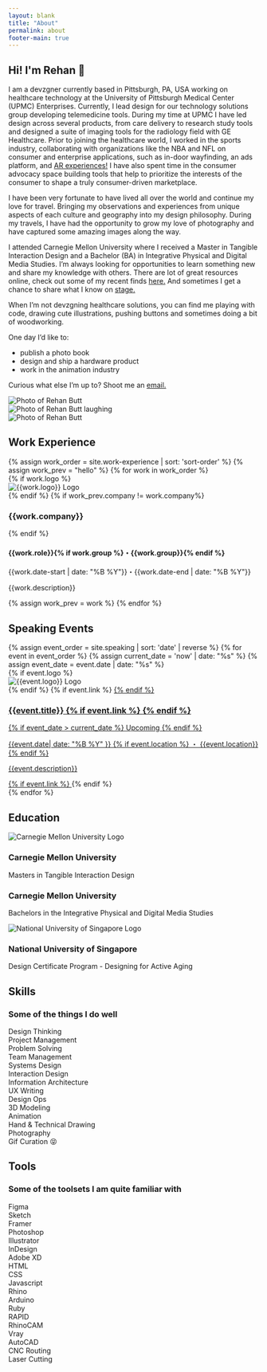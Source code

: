 ```yaml
---
layout: blank
title: "About"
permalink: about
footer-main: true
---
```

<div class="about-intro">
  <div class="grid-container about-bio">
    <div class="grid-x cell bio-wrapper">
      <div class="small-12 large-8 cell grid-x">
        <section class="bio cell">
          <h1>Hi! I'm Rehan <span class="wave">👋</span></h1>
          <p>I am a <span class="rainbow">devzgner</span> currently based in Pittsburgh, PA, USA working on healthcare technology at the University of Pittsburgh Medical Center (UPMC) Enterprises. Currently, I lead design for our technology solutions group developing telemedicine tools. During my time at UPMC I have led design across several products, from care delivery to research study tools and designed a suite of imaging tools for the radiology field with GE Healthcare. Prior to joining the healthcare world, I worked in the sports industry, collaborating with organizations like the <span class="basketball">NBA</span> and <span class="football">NFL</span> on consumer and enterprise applications, such as in-door wayfinding, an ads platform, and <a href="{% link _projects/deepintheq.markdown %}">AR experiences!</a> I have also spent time in the consumer advocacy space building tools that help to prioritize the interests of the consumer to shape a truly consumer-driven marketplace.</p>
          <p>I have been very fortunate to have lived all over the <span class="world">world</span> and continue my love for travel. Bringing my observations and experiences from unique aspects of each culture and geography into my design philosophy. During my travels, I have had the opportunity to grow my love of <span class="photography">photography</span> and have captured some amazing images along the way.</p>
          <p>I attended Carnegie Mellon University where I received a Master in Tangible Interaction Design and a Bachelor (BA) in Integrative Physical and Digital Media Studies. I’m always looking for opportunities to learn something new and share my knowledge with others. There are lot of great resources online, check out some of my recent finds <a href="{% link resources.html %}">here.</a> And sometimes I get a chance to share what I know on <a href="#speaking-events">stage.</a></p>
          <p>When I’m not devzgning healthcare solutions, you can find me playing with code, drawing <span class="penguin">cute illustrations</span>, pushing buttons and sometimes doing a bit of <span class="woodworking">woodworking</span>.</p>
          <p>One day I’d like to:</p>
          <ul class="todos">
            <li>
              <div class="checkbox">
              </div>
              <span>publish a photo book</span>
            </li>
            <li>
              <div class="checkbox">
              </div>
              <span>design and ship a hardware product</span>
            </li>
            <li>
              <div class="checkbox">
                <!-- <i class="fas fa-check"></i> -->
              </div>
              <span>work in the animation industry</span>
            </li>
          </ul>
          <p>Curious what else I’m up to? Shoot me an <a href="mailto:me@rehanbutt.com" class="email">email.</a></p>
        </section>
        <div class="cell grid-x small-5 large-12 profile-2 grid-padding-x grid-padding-y">
          <div class="cell large-6">
            <img src="/img/rehan-profile2.jpg" alt="Photo of Rehan Butt">
          </div>
          <div class="cell large-6">
            <img src="/img/rehan-profile3.jpg" alt="Photo of Rehan Butt laughing">
          </div>
        </div>
      </div>
    </div>
    <div class="profile-container">
      <img src="/img/rehan-profile1.jpg" alt="Photo of Rehan Butt">
    </div>
  </div>
</div>

<div class="grid-container grid-x">
  <div class="small-12 large-8 large-offset-4 cell">
  <section class="work-experience" id="work-experience">
    <div class="cell grid-x align-middle">
      <h2 class="cell small-12 medium-shrink">Work Experience</h2>
      <div class="cell small-12 medium-auto divider"></div>
    </div>
    {% assign work_order = site.work-experience | sort: 'sort-order' %}
    {% assign work_prev = "hello" %}
    {% for work in work_order %}
      <div class="work-item">
        <!-- Logo thing here -->
        {% if work.logo %}
        <div class="brand-logo-container" id="{{work.logo}}">
          <img class="brand-logo" src="/img/{{work.logo}}-logo.svg" alt="{{work.logo}} Logo">
        </div>
        {% endif %}
        <!-- how to handle the grouping thing many roles in 1 company?? -->
        {% if work_prev.company != work.company%}
          <h3>{{work.company}}</h3>
        {% endif %}
        <h4>{{work.role}}{% if work.group %}・{{work.group}}{% endif %}</h4>
        <!-- what happens when the date is present? -->
        <p class="date">{{work.date-start | date: "%B %Y"}}・{{work.date-end | date: "%B %Y"}}</p>
        <p class="description">{{work.description}}</p>
      </div>
      {% assign work_prev = work %}
    {% endfor %}
  </section>
  <section class="speaking-events" id="speaking-events">
    <div class="cell grid-x align-middle">
      <h2 class="cell small-12 medium-shrink">Speaking Events</h2>
      <div class="cell small-12 medium-auto divider"></div>
    </div>
    {% assign event_order = site.speaking | sort: 'date' | reverse %}
    {% for event in event_order %}
    {% assign current_date = 'now' | date: "%s" %}
    {% assign event_date = event.date | date: "%s" %}
    <div class="speaking-item
      {% if event_date > current_date %}
        future-event
      {% endif %}
    "> <!-- adding future-event class -->
      {% if event.logo %}
      <div class="brand-logo-container" id="{{event.logo}}">
        <img class="brand-logo" src="/img/{{event.logo}}-logo.svg" alt="{{event.logo}} Logo">
      </div>
      {% endif %}
      {% if event.link %}
        <a href="{{event.link}}" target="_blank" rel="noopener">
      {% endif %}
      <div>
        <h3>
          {{event.title}}
          {% if event.link %}
            <i class="fas fa-link"></i>
          {% endif %}
        </h3>
        <!-- Add a if for future event -->
        {% if event_date > current_date %}
        <span>Upcoming</span>
        {% endif %}
      </div>
      <p class="date">{{event.date| date: "%B %Y" }}
        {% if event.location %}
        ・ {{event.location}}
        {% endif %}
      </p>
      <p class="description">{{event.description}}</p>
      {% if event.link %}
        </a>
      {% endif %}
    </div>
    {% endfor %}
  </section>
  <section class="education" id="education">
    <div class="cell grid-x align-middle">
      <h2 class="cell small-12 medium-shrink">Education</h2>
      <div class="cell small-12 medium-auto divider"></div>
    </div>
    <div class="education-item">
      <div class="brand-logo-container" id="cmu">
        <img class="brand-logo" src="/img/cmu-logo.svg" alt="Carnegie Mellon University Logo">
      </div>
      <h3>Carnegie Mellon University</h3>
      <p class="description">Masters in Tangible Interaction Design</p>
    </div>
    <div class="education-item">
      <h3>Carnegie Mellon University</h3>
      <p class="description">Bachelors in the Integrative Physical and Digital Media Studies</p>
    </div>
    <div class="education-item">
      <div class="brand-logo-container" id="nus">
        <img class="brand-logo" src="/img/nus-logo.svg" alt="National University of Singapore Logo">
      </div>
      <h3>National University of Singapore</h3>
      <p class="description">Design Certificate Program - Designing for Active Aging</p>
    </div>
  </section>
  <section class="skills" id="skills">
    <div class="cell grid-x align-middle">
      <h2 class="cell small-12 medium-shrink">Skills</h2>
      <div class="cell small-12 medium-auto divider"></div>
    </div>
    <h3>Some of the things I do well</h3>
    <div class="skills-container">
      <div class="skills-item">Design Thinking</div>
      <div class="skills-item">Project Management</div>
      <div class="skills-item">Problem Solving</div>
      <div class="skills-item">Team Management</div>
      <div class="skills-item">Systems Design</div>
      <div class="skills-item">Interaction Design</div>
      <div class="skills-item">Information Architecture</div>
      <div class="skills-item">UX Writing</div>
      <div class="skills-item">Design Ops</div>
      <div class="skills-item">3D Modeling</div>
      <div class="skills-item">Animation</div>
      <div class="skills-item">Hand & Technical Drawing</div>
      <div class="skills-item">Photography</div>
      <div class="skills-item">Gif Curation 😝</div>
    </div>
  </section>
  <section class="tools" id="tools">
    <div class="cell grid-x align-middle">
      <h2 class="cell small-12 medium-shrink">Tools</h2>
      <div class="cell small-12 medium-auto divider"></div>
    </div>
    <h3>Some of the toolsets I am quite familiar with</h3>
    <div class="skills-container">
      <div class="skills-item">Figma</div>
      <div class="skills-item">Sketch</div>
      <div class="skills-item">Framer</div>
      <div class="skills-item">Photoshop</div>
      <div class="skills-item">Illustrator</div>
      <div class="skills-item">InDesign</div>
      <div class="skills-item">Adobe XD</div>
      <div class="skills-item">HTML</div>
      <div class="skills-item">CSS</div>
      <div class="skills-item">Javascript</div>
      <div class="skills-item">Rhino</div>
      <div class="skills-item">Arduino</div>
      <div class="skills-item">Ruby</div>
      <div class="skills-item">RAPID</div>
      <div class="skills-item">RhinoCAM</div>
      <div class="skills-item">Vray</div>
      <div class="skills-item">AutoCAD</div>
      <div class="skills-item">CNC Routing</div>
      <div class="skills-item">Laser Cutting</div>
    </div>
  </section>
</div>
</div>